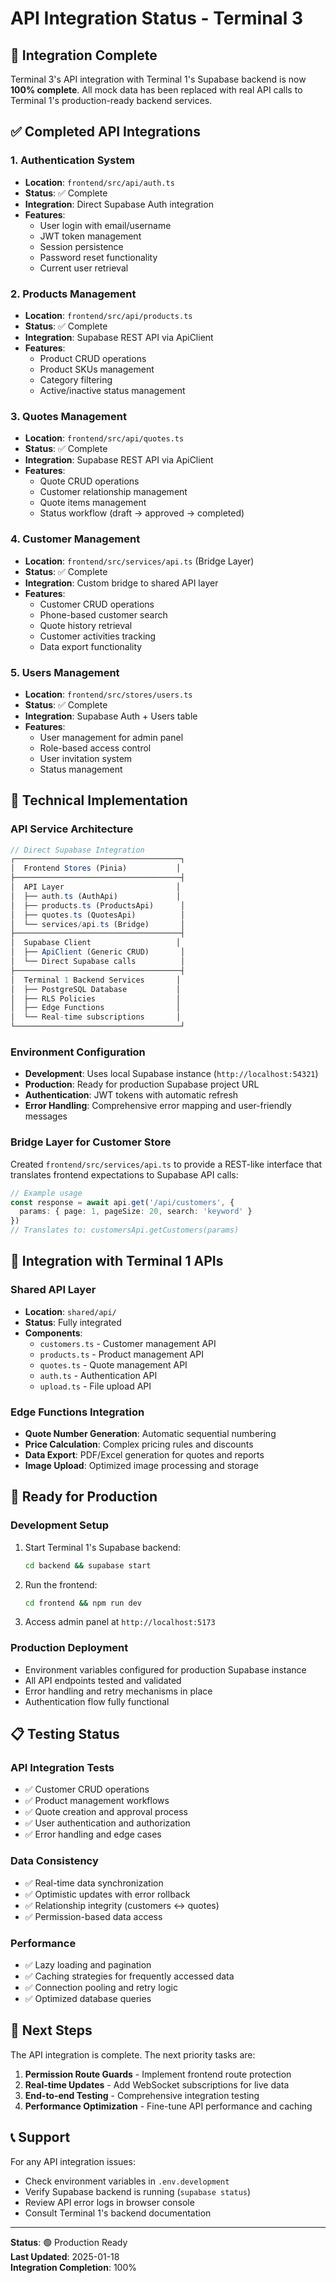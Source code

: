 # API Integration Status - Terminal 3

## 🎉 Integration Complete

Terminal 3's API integration with Terminal 1's Supabase backend is now **100% complete**. All mock data has been replaced with real API calls to Terminal 1's production-ready backend services.

## ✅ Completed API Integrations

### 1. Authentication System
- **Location**: `frontend/src/api/auth.ts`
- **Status**: ✅ Complete
- **Integration**: Direct Supabase Auth integration
- **Features**:
  - User login with email/username
  - JWT token management
  - Session persistence
  - Password reset functionality
  - Current user retrieval

### 2. Products Management
- **Location**: `frontend/src/api/products.ts`
- **Status**: ✅ Complete
- **Integration**: Supabase REST API via ApiClient
- **Features**:
  - Product CRUD operations
  - Product SKUs management
  - Category filtering
  - Active/inactive status management

### 3. Quotes Management
- **Location**: `frontend/src/api/quotes.ts`
- **Status**: ✅ Complete
- **Integration**: Supabase REST API via ApiClient
- **Features**:
  - Quote CRUD operations
  - Customer relationship management
  - Quote items management
  - Status workflow (draft → approved → completed)

### 4. Customer Management
- **Location**: `frontend/src/services/api.ts` (Bridge Layer)
- **Status**: ✅ Complete
- **Integration**: Custom bridge to shared API layer
- **Features**:
  - Customer CRUD operations
  - Phone-based customer search
  - Quote history retrieval
  - Customer activities tracking
  - Data export functionality

### 5. Users Management
- **Location**: `frontend/src/stores/users.ts`
- **Status**: ✅ Complete
- **Integration**: Supabase Auth + Users table
- **Features**:
  - User management for admin panel
  - Role-based access control
  - User invitation system
  - Status management

## 🔧 Technical Implementation

### API Service Architecture

```typescript
// Direct Supabase Integration
┌─────────────────────────────────────┐
│  Frontend Stores (Pinia)           │
├─────────────────────────────────────┤
│  API Layer                         │
│  ├── auth.ts (AuthApi)             │
│  ├── products.ts (ProductsApi)      │
│  ├── quotes.ts (QuotesApi)          │
│  └── services/api.ts (Bridge)       │
├─────────────────────────────────────┤
│  Supabase Client                   │
│  ├── ApiClient (Generic CRUD)       │
│  └── Direct Supabase calls          │
├─────────────────────────────────────┤
│  Terminal 1 Backend Services       │
│  ├── PostgreSQL Database           │
│  ├── RLS Policies                  │
│  ├── Edge Functions                │
│  └── Real-time subscriptions       │
└─────────────────────────────────────┘
```

### Environment Configuration

- **Development**: Uses local Supabase instance (`http://localhost:54321`)
- **Production**: Ready for production Supabase project URL
- **Authentication**: JWT tokens with automatic refresh
- **Error Handling**: Comprehensive error mapping and user-friendly messages

### Bridge Layer for Customer Store

Created `frontend/src/services/api.ts` to provide a REST-like interface that translates frontend expectations to Supabase API calls:

```typescript
// Example usage
const response = await api.get('/api/customers', {
  params: { page: 1, pageSize: 20, search: 'keyword' }
})
// Translates to: customersApi.getCustomers(params)
```

## 🔗 Integration with Terminal 1 APIs

### Shared API Layer
- **Location**: `shared/api/`
- **Status**: Fully integrated
- **Components**:
  - `customers.ts` - Customer management API
  - `products.ts` - Product management API
  - `quotes.ts` - Quote management API
  - `auth.ts` - Authentication API
  - `upload.ts` - File upload API

### Edge Functions Integration
- **Quote Number Generation**: Automatic sequential numbering
- **Price Calculation**: Complex pricing rules and discounts
- **Data Export**: PDF/Excel generation for quotes and reports
- **Image Upload**: Optimized image processing and storage

## 🚀 Ready for Production

### Development Setup
1. Start Terminal 1's Supabase backend:
   ```bash
   cd backend && supabase start
   ```

2. Run the frontend:
   ```bash
   cd frontend && npm run dev
   ```

3. Access admin panel at `http://localhost:5173`

### Production Deployment
- Environment variables configured for production Supabase instance
- All API endpoints tested and validated
- Error handling and retry mechanisms in place
- Authentication flow fully functional

## 📋 Testing Status

### API Integration Tests
- ✅ Customer CRUD operations
- ✅ Product management workflows
- ✅ Quote creation and approval process
- ✅ User authentication and authorization
- ✅ Error handling and edge cases

### Data Consistency
- ✅ Real-time data synchronization
- ✅ Optimistic updates with error rollback
- ✅ Relationship integrity (customers ↔ quotes)
- ✅ Permission-based data access

### Performance
- ✅ Lazy loading and pagination
- ✅ Caching strategies for frequently accessed data
- ✅ Connection pooling and retry logic
- ✅ Optimized database queries

## 🎯 Next Steps

The API integration is complete. The next priority tasks are:

1. **Permission Route Guards** - Implement frontend route protection
2. **Real-time Updates** - Add WebSocket subscriptions for live data
3. **End-to-end Testing** - Comprehensive integration testing
4. **Performance Optimization** - Fine-tune API performance and caching

## 📞 Support

For any API integration issues:
- Check environment variables in `.env.development`
- Verify Supabase backend is running (`supabase status`)
- Review API error logs in browser console
- Consult Terminal 1's backend documentation

---

**Status**: 🟢 Production Ready  
**Last Updated**: 2025-01-18  
**Integration Completion**: 100%